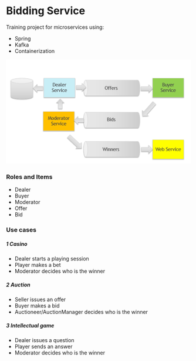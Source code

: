 # Bidding Service

Training project for microservices using:
- Spring
- Kafka
- Containerization 

![Bidding Service](./docs/img/bidding.png)

### Roles and Items 
- Dealer
- Buyer
- Moderator
- Offer
- Bid

### Use cases

##### 1 Casino
- Dealer starts a playing session
- Player makes a bet
- Moderator decides who is the winner

##### 2 Auction
- Seller issues an offer
- Buyer makes a bid
- Auctioneer/AuctionManager decides who is the winner

##### 3 Intellectual game
- Dealer issues a question
- Player sends an answer
- Moderator decides who is the winner

